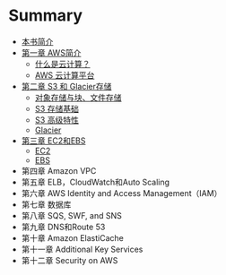 # Summary

* [本书简介](README.md)
* [第一章 AWS简介](chapter1.md)
  * [什么是云计算？](chapter1/shi-yao-shi-yun-ji-suan-ff1f.md)
  * [AWS 云计算平台](chapter1/aws-yun-ji-suan-ping-tai.md)
* [第二章 S3 和 Glacier存储](title2.md)
  * [对象存储与块、文件存储](title2/dui-xiang-cun-chu-yu-kuai-3001-wen-jian-cun-chu.md)
  * [S3 存储基础](title2/s3-cun-chu.md)
  * [S3 高级特性](title2/s3-gao-ji-te-xing.md)
  * [Glacier](title2/glacier.md)
* [第三章 EC2和EBS](di-san-zhang-ec2-he-ebs.md)
  * [EC2](di-san-zhang-ec2-he-ebs/ec2.md)
  * [EBS](di-san-zhang-ec2-he-ebs/ebs.md)
* 第四章 Amazon VPC
* 第五章 ELB，CloudWatch和Auto Scaling
* 第六章 AWS Identity and Access Management（IAM）
* 第七章 数据库
* 第八章 SQS, SWF, and SNS
* 第九章 DNS和Route 53
* 第十章 Amazon ElastiCache
* 第十一章 Additional Key Services
* 第十二章 Security on AWS

